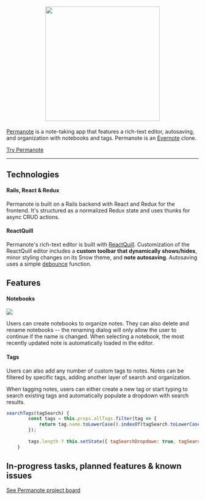 <h1 align="center"><img src="https://github.com/jaredmeier/permanote/blob/master/app/assets/images/permanote-inline.png?raw=true" width="300" height="auto"></h1>

[Permanote](https://permanote-app.herokuapp.com/) is a note-taking app that features a rich-text editor, autosaving, and organization with notebooks and tags. Permanote is an [Evernote](https://evernote.com/) clone.

[Try Permanote](https://permanote-app.herokuapp.com/)

---

## Technologies

#### Rails, React & Redux
Permanote is built on a Rails backend with React and Redux for the frontend. It's structured as a normalized Redux state and uses thunks for async CRUD actions. 

#### ReactQuill
Permanote's rich-text editor is built with [ReactQuill](https://github.com/zenoamaro/react-quill). Customization of the ReactQuill editor includes a **custom toolbar that dynamically shows/hides**, minor styling changes on its Snow theme, and **note autosaving**. Autosaving uses a simple [debounce](https://www.npmjs.com/package/debounce) function. 

## Features

#### Notebooks
![](https://user-images.githubusercontent.com/11576738/79582511-d62f5800-8099-11ea-99f0-de8b36e11d4d.gif)

Users can create notebooks to organize notes. They can also delete and rename notebooks -- the renaming dialog will only allow the user to continue if the name is changed. When selecting a notebook, the most recently updated note is automatically loaded in the editor.

#### Tags

Users can also add any number of custom tags to notes. Notes can be filtered by specific tags, adding another layer of search and organization.

When tagging notes, users can either create a new tag or start typing to search existing tags and automatically populate a dropdown with search results.

```javascript
searchTags(tagSearch) {
        const tags = this.props.allTags.filter(tag => {
            return tag.name.toLowerCase().indexOf(tagSearch.toLowerCase()) !== -1;
        });
        
        tags.length ? this.setState({ tagSearchDropdown: true, tagSearchMatches: tags }) : this.setState({ tagSearchDropdown: false });
    }
```

## In-progress tasks, planned features & known issues

[See Permanote project board](https://github.com/jaredmeier/permanote/projects/1)
